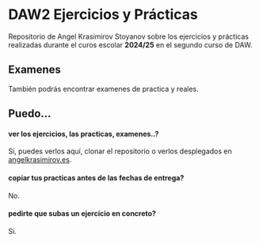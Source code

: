 # DAW2 Ejercicios y Prácticas

Repositorio de Angel Krasimirov Stoyanov sobre los ejercicios y prácticas realizadas durante el curos escolar **2024/25** en el segundo curso de DAW.

## Examenes

También podrás encontrar examenes de practica y reales.

## Puedo...

#### ver los ejercicios, las practicas, examenes..?

Si, puedes verlos aquí, clonar el repositorio o verlos desplegados en [angelkrasimirov.es](https://angelkrasimirov.es/).

#### copiar tus practicas antes de las fechas de entrega?

No.

#### pedirte que subas un ejercicio en concreto?

Si.
